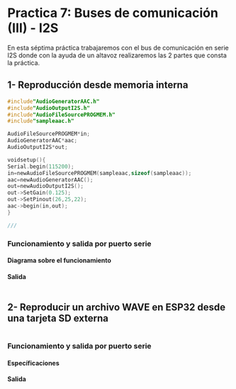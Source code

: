 # Practica 7: Buses de comunicación (III) - I2S

En esta séptima práctica trabajaremos con el bus de comunicación en serie I2S donde con la ayuda de un altavoz realizaremos las 2 partes que consta la práctica.

## 1- Reproducción desde memoria interna

```c++
#include"AudioGeneratorAAC.h"
#include"AudioOutputI2S.h"
#include"AudioFileSourcePROGMEM.h"
#include"sampleaac.h"

AudioFileSourcePROGMEM*in;
AudioGeneratorAAC*aac;
AudioOutputI2S*out;

voidsetup(){
Serial.begin(115200);
in=newAudioFileSourcePROGMEM(sampleaac,sizeof(sampleaac));
aac=newAudioGeneratorAAC();
out=newAudioOutputI2S();
out->SetGain(0.125);
out->SetPinout(26,25,22);
aac->begin(in,out);
}

///

```

### Funcionamiento y salida por puerto serie 


#### Diagrama sobre el funcionamiento


#### Salida

```

```

## 2- Reproducir un archivo WAVE en ESP32 desde una tarjeta SD externa

```c++

```

### Funcionamiento y salida por puerto serie 


#### Específicaciones

#### Salida
